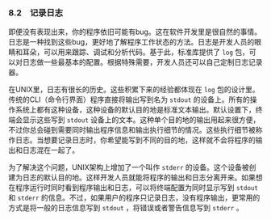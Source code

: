 ### 8.2　记录日志

即便没有表现出来，你的程序依旧可能有bug。这在软件开发里是很自然的事情。日志是一种找到这些bug，更好地了解程序工作状态的方法。日志是开发人员的眼睛和耳朵，可以用来跟踪、调试和分析代码。基于此，标准库提供了 `log` 包，可以对日志做一些最基本的配置。根据特殊需要，开发人员还可以自己定制日志记录器。

在UNIX里，日志有很长的历史。这些积累下来的经验都体现在 `log` 包的设计里。传统的CLI（命令行界面）程序直接将输出写到名为 `stdout` 的设备上。所有的操作系统上都有这种设备，这种设备的默认目的地是标准文本输出。默认设置下，终端会显示这些写到 `stdout` 设备上的文本。这种单个目的地的输出用起来很方便，不过你总会碰到需要同时输出程序信息和输出执行细节的情况。这些执行细节被称作日志。当想要记录日志时，你希望能写到不同的目的地，这样就不会将程序的输出和日志混在一起了。

为了解决这个问题，UNIX架构上增加了一个叫作 `stderr` 的设备。这个设备被创建为日志的默认目的地。这样开发人员就能将程序的输出和日志分离开来。如果想在程序运行时同时看到程序输出和日志，可以将终端配置为同时显示写到 `stdout` 和 `stderr` 的信息。不过，如果用户的程序只记录日志，没有程序输出，更常用的方式是将一般的日志信息写到 `stdout` ，将错误或者警告信息写到 `stderr` 。

